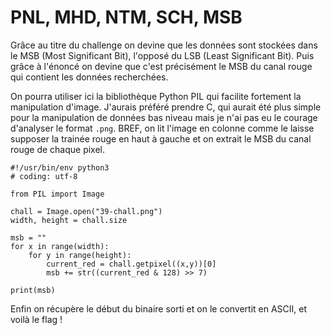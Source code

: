 # PNL, MHD, NTM, SCH, MSB

Grâce au titre du challenge on devine que les données sont stockées dans le MSB (Most Significant Bit), l'opposé du LSB (Least Significant Bit).
Puis grâce à l'énoncé on devine que c'est précisément le MSB du canal rouge qui contient les données recherchées.

On pourra utiliser ici la bibliothèque Python PIL qui facilite fortement la manipulation d'image.
J'aurais préféré prendre C, qui aurait été plus simple pour la manipulation de données bas niveau mais je n'ai pas eu le courage d'analyser le format `.png`.
BREF, on lit l'image en colonne comme le laisse supposer la trainée rouge en haut à gauche et on extrait le MSB du canal rouge de chaque pixel.

```
#!/usr/bin/env python3
# coding: utf-8

from PIL import Image

chall = Image.open("39-chall.png")
width, height = chall.size

msb = ""
for x in range(width):
    for y in range(height):
        current_red = chall.getpixel((x,y))[0]
        msb += str((current_red & 128) >> 7)

print(msb)
```

Enfin on récupère le début du binaire sorti et on le convertit en ASCII, et voilà le flag !
